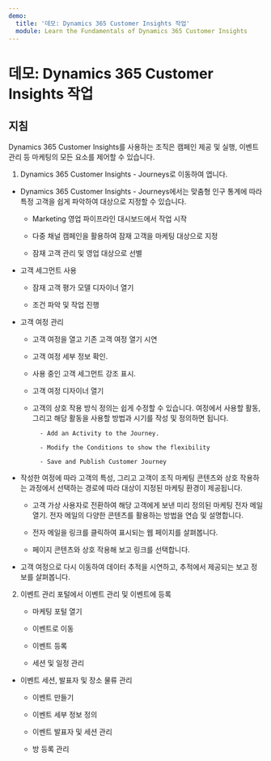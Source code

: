 ```yaml
---
demo:
  title: '데모: Dynamics 365 Customer Insights 작업'
  module: Learn the Fundamentals of Dynamics 365 Customer Insights
---
```


# 데모: Dynamics 365 Customer Insights 작업

## 지침

Dynamics 365 Customer Insights를 사용하는 조직은 캠페인 제공 및 실행, 이벤트 관리 등 마케팅의 모든 요소를 제어할 수 있습니다. 

1. Dynamics 365 Customer Insights - Journeys로 이동하여 엽니다.

- Dynamics 365 Customer Insights - Journeys에서는 맞춤형 인구 통계에 따라 특정 고객을 쉽게 파악하여 대상으로 지정할 수 있습니다. 

    - Marketing 영업 파이프라인 대시보드에서 작업 시작

    - 다중 채널 캠페인을 활용하여 잠재 고객을 마케팅 대상으로 지정

    - 잠재 고객 관리 및 영업 대상으로 선별

- 고객 세그먼트 사용

    - 잠재 고객 평가 모델 디자이너 열기

    - 조건 파악 및 작업 진행

- 고객 여정 관리 

    - 고객 여정을 열고 기존 고객 여정 열기 시연 

    - 고객 여정 세부 정보 확인.

    - 사용 중인 고객 세그먼트 강조 표시. 

    - 고객 여정 디자이너 열기

    - 고객의 상호 작용 방식 정의는 쉽게 수정할 수 있습니다. 여정에서 사용할 활동, 그리고 해당 활동을 사용할 방법과 시기를 작성 및 정의하면 됩니다. 

            - Add an Activity to the Journey.

            - Modify the Conditions to show the flexibility

            - Save and Publish Customer Journey

- 작성한 여정에 따라 고객의 특성, 그리고 고객이 조직 마케팅 콘텐츠와 상호 작용하는 과정에서 선택하는 경로에 따라 대상이 지정된 마케팅 환경이 제공됩니다. 

    - 고객 가상 사용자로 전환하여 해당 고객에게 보낸 미리 정의된 마케팅 전자 메일 열기. 전자 메일의 다양한 콘텐츠를 활용하는 방법을 연습 및 설명합니다. 

    - 전자 메일을 링크를 클릭하여 표시되는 웹 페이지를 살펴봅니다. 

    - 페이지 콘텐츠와 상호 작용해 보고 링크를 선택합니다. 

- 고객 여정으로 다시 이동하여 데이터 추적을 시연하고, 추적에서 제공되는 보고 정보를 살펴봅니다. 

2. 이벤트 관리 포털에서 이벤트 관리 및 이벤트에 등록

    - 마케팅 포털 열기

    - 이벤트로 이동

    - 이벤트 등록

    - 세션 및 일정 관리

- 이벤트 세션, 발표자 및 장소 물류 관리

    - 이벤트 만들기

    - 이벤트 세부 정보 정의

    - 이벤트 발표자 및 세션 관리

    - 방 등록 관리


